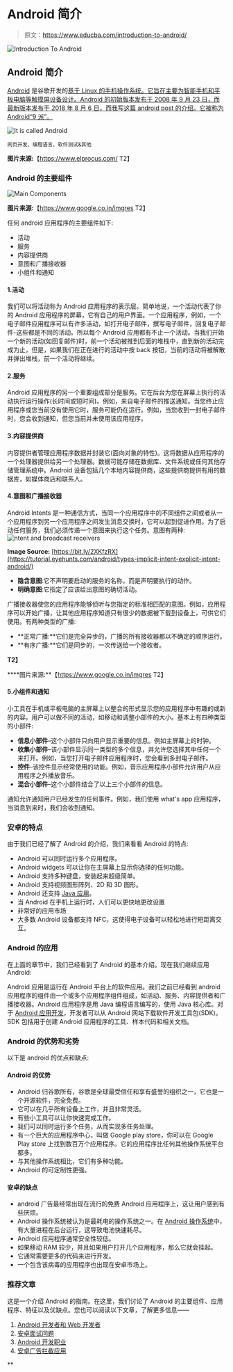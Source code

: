 # Android 简介

> 原文：<https://www.educba.com/introduction-to-android/>

![Introduction To Android](img/eb2e4cefdcccfaddb1bccf78a62117c3.png)



## Android 简介

[Android](https://www.educba.com/what-is-android/) 是谷歌开发的[基于 Linux 的手机操作系统。它旨在主要为智能手机和平板电脑等触摸屏设备设计。Android 的初始版本发布于 2008 年 9 月 23 日，而最新版本发布于 2018 年 8 月 6 日，而我写这篇 android post 的介绍。它被称为 Android“9 派”。](https://www.educba.com/career-in-google-adwords/)

![It is called Android ](img/c758fac33bb8676d115a3d9e99bddfb3.png)



<small>网页开发、编程语言、软件测试&其他</small>

**图片来源:**【https://www.elprocus.com/ T2】

### Android 的主要组件

![Main Components](img/4818d479fb2b119875103e5d4257732b.png)



**图片来源:**【https://www.google.co.in/imgres T2】

任何 android 应用程序的主要组件如下:

*   活动
*   服务
*   内容提供商
*   意图和广播接收器
*   小组件和通知

#### 1.活动

我们可以将活动称为 Android 应用程序的表示层。简单地说，一个活动代表了你的 Android 应用程序的屏幕，它有自己的用户界面。一个应用程序，例如，一个电子邮件应用程序可以有许多活动，如打开电子邮件，撰写电子邮件，回复电子邮件-这些都是不同的活动。所以每个 Android 应用都有不止一个活动。当我们开始一个新的活动(如回复邮件)时，前一个活动被推到后面的堆栈中，直到新的活动完成为止，但是，如果我们在正在进行的活动中按 back 按钮，当前的活动将被解散并弹出堆栈，前一个活动将继续。

#### 2.服务

Android 应用程序的另一个重要组成部分是服务。它在后台为您在屏幕上执行的活动执行运行操作(长时间或短时间)。例如，来自电子邮件的推送通知。当您终止应用程序或您当前没有使用它时，服务可能仍在运行。例如，当您收到一封电子邮件时，您会收到通知，但您当前并未使用该应用程序。

#### 3.内容提供商

内容提供者管理应用程序数据并封装它(面向对象的特性)。这将数据从应用程序的一个处理器提供给另一个处理器。数据可能存储在数据库、文件系统或任何其他存储管理系统中。Android 设备包括几个本地内容提供商，这些提供商提供有用的数据库，如媒体商店和联系人。

#### 4.意图和广播接收器

Android Intents 是一种通信方式，当同一个应用程序中的不同组件之间或者从一个应用程序到另一个应用程序之间发生消息交换时，它可以起到促进作用。为了启动任何服务，我们必须传递一个意图来执行这个任务。意图有两种:
![ntent and broadcast receivers](img/464c7cc35f676b92c035f9609344886d.png)



**Image Source:** [https://bit.ly/2XKfzRX](https://tutorial.eyehunts.com/android/types-implicit-intent-explicit-intent-android/)

*   **隐含意图**:它不声明要启动的服务的名称，而是声明要执行的动作。
*   **明确意图**:它指定了应该给出意图的确切活动。

广播接收器使您的应用程序能够侦听与您指定的标准相匹配的意图。例如，应用程序可以开始广播，让其他应用程序知道只有很少的数据被下载到设备上，可供它们使用。有两种类型的广播:

*   **正常广播:**它们是完全异步的，广播的所有接收器都以不确定的顺序运行。
*   **有序广播:**它们是同步的，一次传送给一个接收者。

**T2】**



 ****图片来源:**【https://www.google.co.in/imgres T2】

#### 5.小组件和通知

小工具在手机或平板电脑的主屏幕上以整合的形式显示您的应用程序中有趣的或新的内容。用户可以做不同的活动，如移动和调整小部件的大小。基本上有四种类型的小部件:

*   **信息小部件**–这个小部件只向用户显示重要的信息。例如主屏幕上的时钟。
*   **收集小部件**–该小部件显示同一类型的多个信息，并允许您选择其中任何一个来打开。例如，当您打开电子邮件应用程序时，您会看到多封电子邮件。
*   **控件**–该控件显示经常使用的功能。例如，音乐应用程序小部件允许用户从应用程序之外播放音乐。
*   **混合小部件**–这个小部件结合了以上三个小部件的信息。

通知允许通知用户已经发生的任何事件。例如，我们使用 what's app 应用程序，当消息到来时，我们会收到通知。

### 安卓的特点

由于我们已经了解了 Android 的介绍，我们来看看 Android 的特点:

*   Android 可以同时运行多个应用程序。
*   Android widgets 可以让你在主屏幕上显示你选择的任何功能。
*   Android 支持多种键盘，安装起来超级简单。
*   Android 支持视频图形阵列、2D 和 3D 图形。
*   Android 还支持 [Java 应用](https://www.educba.com/applications-of-java/)。
*   当 Android 在手机上运行时，人们可以更快地更改设置
*   非常好的应用市场
*   大多数 Android 设备都支持 NFC，这使得电子设备可以轻松地进行短距离交互。

### Android 的应用

在上面的章节中，我们已经看到了 Android 的基本介绍。现在我们继续应用 Android:

Android 应用是运行在 Android 平台上的软件应用。我们之前已经看到 android 应用程序的组件由一个或多个应用程序组件组成，如活动、服务、内容提供者和广播接收器。Android 应用程序是用 Java 编程语言编写的，使用 Java 核心库。对于 [Android 应用开发](https://www.educba.com/android-app-development-for-beginners/)，开发者可以从 Android 网站下载软件开发工具包(SDK)。SDK 包括用于创建 Android 应用程序的工具、样本代码和相关文档。

### Android 的优势和劣势

以下是 android 的优点和缺点:

#### Android 的优势

*   Android 归谷歌所有，谷歌是全球最受信任和享有盛誉的组织之一，它也是一个开源软件，完全免费。
*   它可以在几乎所有设备上工作，并且非常灵活。
*   有些小工具可以让你快速完成工作。
*   我们可以同时运行多个任务，从而实现多任务处理。
*   有一个巨大的应用程序中心，叫做 Google play store，你可以在 Google Play store 上找到数百万个应用程序。它的应用程序比任何其他操作系统平台都多。
*   与其他操作系统相比，它们有多种功能。
*   Android 的可定制性更强。

#### 安卓的缺点

*   android 广告最经常出现在流行的免费 Android 应用程序上，这让用户感到有些厌烦。
*   Android 操作系统被认为是最耗电的操作系统之一。在 [Android 操作系统](https://www.educba.com/android-operating-system/)中，有大量进程在后台运行，这导致电池快速耗尽。
*   Android 应用程序通常安全性较低。
*   如果移动 RAM 较少，并且如果用户打开几个应用程序，那么它就会挂起。
*   它通常需要更多的代码来进行开发。
*   一个包含该病毒的应用程序也出现在安卓市场上。

### 推荐文章

这是一个介绍 Android 的指南。在这里，我们讨论了 Android 的主要组件、应用程序、特征以及优缺点。您也可以阅读以下文章，了解更多信息——

1.  [Android 开发者和 Web 开发者](https://www.educba.com/android-developer-vs-web-developer/)
2.  [安卓面试问题](https://www.educba.com/android-interview-questions/)
3.  [Android 开发职业](https://www.educba.com/careers-in-android-development/)
4.  [安卓广告拦截应用](https://www.educba.com/android-ad-blocker/)





**